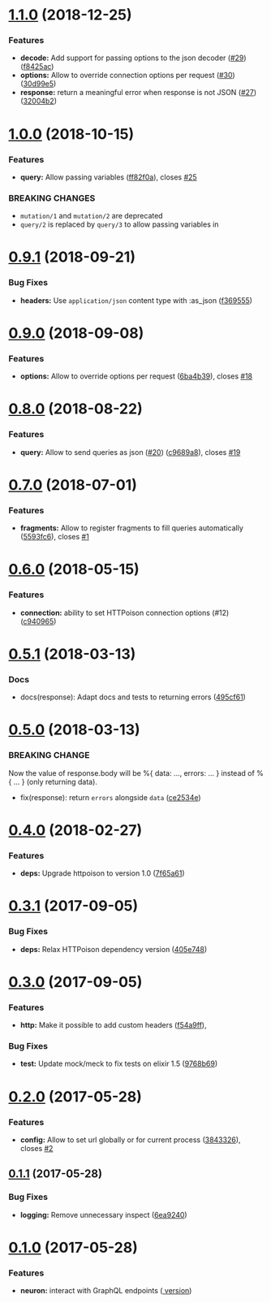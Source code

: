 <a name="1.1.0"></a>
# [1.1.0](https://github.com/uesteibar/neuron/compare/v1.0.0...v1.1.0) (2018-12-25)


### Features

* **decode:** Add support for passing options to the json decoder ([#29](https://github.com/uesteibar/neuron/issues/29)) ([f8425ac](https://github.com/uesteibar/neuron/commit/f8425ac))
* **options:** Allow to override connection options per request ([#30](https://github.com/uesteibar/neuron/issues/30)) ([30d99e5](https://github.com/uesteibar/neuron/commit/30d99e5))
* **response:** return a meaningful error when response is not JSON ([#27](https://github.com/uesteibar/neuron/issues/27)) ([32004b2](https://github.com/uesteibar/neuron/commit/32004b2))



<a name="1.0.0"></a>
# [1.0.0](https://github.com/uesteibar/neuron/compare/v0.9.1...v1.0.0) (2018-10-15)


### Features

* **query:** Allow passing variables ([ff82f0a](https://github.com/uesteibar/neuron/commit/ff82f0a)), closes [#25](https://github.com/uesteibar/neuron/issues/25)


### BREAKING CHANGES

  - `mutation/1` and `mutation/2` are deprecated
  - `query/2` is replaced by `query/3` to allow passing variables in



<a name="0.9.1"></a>
# [0.9.1](https://github.com/uesteibar/neuron/compare/v0.9.0...v0.9.1) (2018-09-21)


### Bug Fixes

* **headers:** Use `application/json` content type with :as_json ([f369555](https://github.com/uesteibar/neuron/commit/f369555))



<a name="0.9.0"></a>
# [0.9.0](https://github.com/uesteibar/neuron/compare/v0.8.0...v0.9.0) (2018-09-08)


### Features

* **options:** Allow to override options per request ([6ba4b39](https://github.com/uesteibar/neuron/commit/6ba4b39)), closes [#18](https://github.com/uesteibar/neuron/issues/18)



<a name="0.8.0"></a>
# [0.8.0](https://github.com/uesteibar/neuron/compare/v0.7.0...v0.8.0) (2018-08-22)


### Features

* **query:** Allow to send queries as json ([#20](https://github.com/uesteibar/neuron/issues/20)) ([c9689a8](https://github.com/uesteibar/neuron/commit/c9689a8)), closes [#19](https://github.com/uesteibar/neuron/issues/19)



<a name="0.7.0"></a>
# [0.7.0](https://github.com/uesteibar/neuron/compare/v0.6.0...v0.7.0) (2018-07-01)


### Features

* **fragments:** Allow to register fragments to fill queries automatically ([5593fc6](https://github.com/uesteibar/neuron/commit/5593fc6)), closes [#1](https://github.com/uesteibar/neuron/issues/1)



<a name="0.6.0"></a>
# [0.6.0](https://github.com/uesteibar/neuron/compare/v0.5.1...v0.6.0) (2018-05-15)


### Features

* **connection:** ability to set HTTPoison connection options (#12) ([c940965](https://github.com/uesteibar/neuron/commit/c940965))



<a name="0.5.1"></a>
# [0.5.1](https://github.com/uesteibar/neuron/compare/v0.5.0...v0.5.1) (2018-03-13)

### Docs

* docs(response): Adapt docs and tests to returning errors ([495cf61](https://github.com/uesteibar/neuron/commit/495cf61))



<a name="0.5.0"></a>
# [0.5.0](https://github.com/uesteibar/neuron/compare/v0.4.0...v0.5.0) (2018-03-13)

### BREAKING CHANGE

Now the value of response.body will be %{ data: ..., errors: ... } instead of %{ ... } (only returning data).

  * fix(response): return `errors` alongside `data` ([ce2534e](https://github.com/uesteibar/neuron/commit/ce2534e))



<a name="0.4.0"></a>
# [0.4.0](https://github.com/uesteibar/neuron/compare/v0.3.1...v0.4.0) (2018-02-27)


### Features

* **deps:** Upgrade httpoison to version 1.0 ([7f65a61](https://github.com/uesteibar/neuron/commit/7f65a61))



<a name="0.3.1"></a>
# [0.3.1](https://github.com/uesteibar/neuron/compare/v0.3.0...v0.3.1) (2017-09-05)


### Bug Fixes

* **deps:** Relax HTTPoison dependency version ([405e748](https://github.com/uesteibar/neuron/commit/405e748))



<a name="0.3.0"></a>
# [0.3.0](https://github.com/uesteibar/neuron/compare/v0.2.0...v0.3.0) (2017-09-05)


### Features

* **http:** Make it possible to add custom headers ([f54a9ff](https://github.com/uesteibar/neuron/commit/f54a9ff)),


### Bug Fixes

* **test:** Update mock/meck to fix tests on elixir 1.5 ([9768b69](https://github.com/uesteibar/neuron/commit/9768b69))



<a name="0.2.0"></a>
# [0.2.0](https://github.com/uesteibar/neuron/compare/v0.1.1...v0.2.0) (2017-05-28)


### Features

* **config:** Allow to set url globally or for current process ([3843326](https://github.com/uesteibar/neuron/commit/3843326)), closes [#2](https://github.com/uesteibar/neuron/issues/2)



<a name="0.1.1"></a>
## [0.1.1](https://github.com/uesteibar/neuron/compare/v0.1.0...v0.1.1) (2017-05-28)


### Bug Fixes

* **logging:** Remove unnecessary inspect ([6ea9240](https://github.com/uesteibar/neuron/commit/6ea9240))



<a name="0.1.0"></a>
# [0.1.0](https://github.com/uesteibar/neuron/compare/3d46dc7...v0.1.0) (2017-05-28)


### Features

* **neuron:** interact with GraphQL endpoints ([ version](https://github.com/uesteibar/neuron/commit/af142ef))
